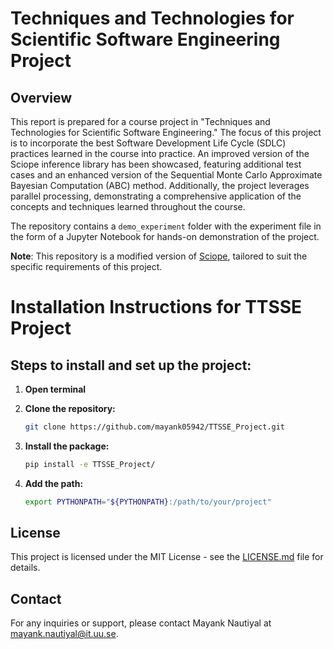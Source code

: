# Techniques and Technologies for Scientific Software Engineering Project

## Overview

This report is prepared for a course project in "Techniques and Technologies for Scientific Software Engineering." The focus of this project is to incorporate the best Software Development Life Cycle (SDLC) practices learned in the course into practice. An improved version of the Sciope inference library has been showcased, featuring additional test cases and an enhanced version of the Sequential Monte Carlo Approximate Bayesian Computation (ABC) method. Additionally, the project leverages parallel processing, demonstrating a comprehensive application of the concepts and techniques learned throughout the course.

The repository contains a `demo_experiment` folder with the experiment file in the form of a Jupyter Notebook for hands-on demonstration of the project.

**Note**: This repository is a modified version of [Sciope](https://link-to-sciope-repository), tailored to suit the specific requirements of this project.




# Installation Instructions for TTSSE Project

## Steps to install and set up the project:

1. **Open terminal**

2. **Clone the repository:**
   ```bash
   git clone https://github.com/mayank05942/TTSSE_Project.git
    ```

3. **Install the package:**
    ```bash
   pip install -e TTSSE_Project/
     ```
   
4. **Add the path:**
    ```bash
   export PYTHONPATH="${PYTHONPATH}:/path/to/your/project"
    ```

## License

This project is licensed under the MIT License - see the [LICENSE.md](LICENSE.md) file for details.

## Contact

For any inquiries or support, please contact Mayank Nautiyal at [mayank.nautiyal@it.uu.se](mailto:your-email@example.com).
